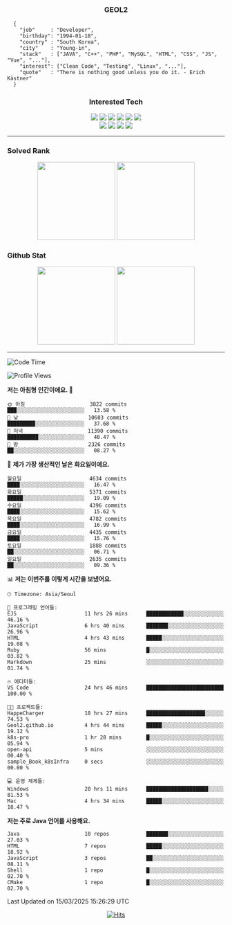 <div align="center">

  ### GEOL2
</div>

```
  {
    "job"     : "Developer",
    "birthday": "1994-01-18",
    "country" : "South Korea",
    "city"    : "Young-in",
    "stack"   : ["JAVA", "C++", "PHP", "MySQL", "HTML", "CSS", "JS", "Vue", "..."],
    "interest": ["Clean Code", "Testing", "Linux", "..."], 
    "quote"   : "There is nothing good unless you do it. - Erich Kästner"
  }
  ```
  
<div align="center">
  
  ### Interested Tech
  
  <img src="https://img.shields.io/badge/Laravel-F05340?style=flat-square&logo=Laravel&logoColor=white">
  <img src="https://img.shields.io/badge/SpringBoot-6DB33F?style=flat-square&logo=SpringBoot&logoColor=white">
  <img src="https://img.shields.io/badge/-NestJs-ea2845?style=flat-square&logo=nestjs&logoColor=white">
  <img src="https://img.shields.io/badge/Express-000000?style=flat-square&logo=Express&logoColor=white">
  <img src="https://img.shields.io/badge/Three.js-000000?style=flat-square&logo=Three.js&logoColor=white">
  <img src="https://img.shields.io/badge/OpenAI-%23412991?style=flat-square&logo=openai&logoColor=white">
  <br>
  <img src="https://img.shields.io/badge/Java-ED8B00?style=flat-square&logo=openjdk&logoColor=white">
  <img src="https://img.shields.io/badge/JavaScript-F7DF1E?style=flat-square&logo=JavaScript&logoColor=black">
  <img src="https://img.shields.io/badge/TypeScript-007acc?style=flat-square&logo=TypeScript&logoColor=black">
  <img src="https://img.shields.io/badge/MySQL-4479A1?style=flat-square&logo=mysql&logoColor=white"><br>

</div>

------------

  ### Solved Rank
  
  <div align="center">
    <img height="180em" src="https://mazassumnida.wtf/api/v2/generate_badge?boj=geol2">
    <img height="180em" src="https://leetcard.jacoblin.cool/Geol2?theme=light&font=Gugi&border=0&radius=20">
  </div>
  
  ### Github Stat 
  <div align="center">
    <img height="180em" src="https://github-readme-stats-git-masterrstaa-rickstaa.vercel.app/api?username=geol2&show_icons=true&theme=dark">
    <img height="180em" src="https://github-readme-stats-git-masterrstaa-rickstaa.vercel.app/api/top-langs/?username=geol2&show_icons=true&hide=css,scss,html&layout=compact&theme=dark&count_private=true&langs_count=8">
  </div>
  
------------
<!--START_SECTION:waka-->
![Code Time](http://img.shields.io/badge/Code%20Time-4%2C014%20hrs%2015%20mins-blue)

![Profile Views](http://img.shields.io/badge/Profile%20Views-6-blue)

**저는 아침형 인간이에요. 🐤** 

```text
🌞 아침                     3822 commits        ███░░░░░░░░░░░░░░░░░░░░░░   13.58 % 
🌆 낮　                     10603 commits       █████████░░░░░░░░░░░░░░░░   37.68 % 
🌃 저녁                     11390 commits       ██████████░░░░░░░░░░░░░░░   40.47 % 
🌙 밤　                     2326 commits        ██░░░░░░░░░░░░░░░░░░░░░░░   08.27 % 
```
📅 **제가 가장 생산적인 날은 화요일이에요.** 

```text
월요일                      4634 commits        ████░░░░░░░░░░░░░░░░░░░░░   16.47 % 
화요일                      5371 commits        █████░░░░░░░░░░░░░░░░░░░░   19.09 % 
수요일                      4396 commits        ████░░░░░░░░░░░░░░░░░░░░░   15.62 % 
목요일                      4782 commits        ████░░░░░░░░░░░░░░░░░░░░░   16.99 % 
금요일                      4435 commits        ████░░░░░░░░░░░░░░░░░░░░░   15.76 % 
토요일                      1888 commits        ██░░░░░░░░░░░░░░░░░░░░░░░   06.71 % 
일요일                      2635 commits        ██░░░░░░░░░░░░░░░░░░░░░░░   09.36 % 
```


📊 **저는 이번주를 이렇게 시간을 보냈어요.** 

```text
🕑︎ Timezone: Asia/Seoul

💬 프로그래밍 언어들: 
EJS                      11 hrs 26 mins      ████████████░░░░░░░░░░░░░   46.16 % 
JavaScript               6 hrs 40 mins       ███████░░░░░░░░░░░░░░░░░░   26.96 % 
HTML                     4 hrs 43 mins       █████░░░░░░░░░░░░░░░░░░░░   19.08 % 
Ruby                     56 mins             █░░░░░░░░░░░░░░░░░░░░░░░░   03.82 % 
Markdown                 25 mins             ░░░░░░░░░░░░░░░░░░░░░░░░░   01.74 % 

🔥 에디터들: 
VS Code                  24 hrs 46 mins      █████████████████████████   100.00 % 

🐱‍💻 프로젝트들: 
HappeCharger             18 hrs 27 mins      ███████████████████░░░░░░   74.53 % 
Geol2.github.io          4 hrs 44 mins       █████░░░░░░░░░░░░░░░░░░░░   19.12 % 
k8s-pro                  1 hr 28 mins        █░░░░░░░░░░░░░░░░░░░░░░░░   05.94 % 
open-api                 5 mins              ░░░░░░░░░░░░░░░░░░░░░░░░░   00.40 % 
sample_Book_k8sInfra     0 secs              ░░░░░░░░░░░░░░░░░░░░░░░░░   00.00 % 

💻 운영 체제들: 
Windows                  20 hrs 11 mins      ████████████████████░░░░░   81.53 % 
Mac                      4 hrs 34 mins       █████░░░░░░░░░░░░░░░░░░░░   18.47 % 
```

**저는 주로 Java 언어를 사용해요.** 

```text
Java                     10 repos            ███████░░░░░░░░░░░░░░░░░░   27.03 % 
HTML                     7 repos             █████░░░░░░░░░░░░░░░░░░░░   18.92 % 
JavaScript               3 repos             ██░░░░░░░░░░░░░░░░░░░░░░░   08.11 % 
Shell                    1 repo              █░░░░░░░░░░░░░░░░░░░░░░░░   02.70 % 
CMake                    1 repo              █░░░░░░░░░░░░░░░░░░░░░░░░   02.70 % 
```




 Last Updated on 15/03/2025 15:26:29 UTC
<!--END_SECTION:waka-->

<div align="center">
  
  [![Hits](https://hits.seeyoufarm.com/api/count/incr/badge.svg?url=https%3A%2F%2Fgithub.com%2Fgeol2&count_bg=%2379C83D&title_bg=%23555555&icon=myspace.svg&icon_color=%23E7E7E7&title=hits&edge_flat=false)](https://hits.seeyoufarm.com)
  
</div>

<!--
**Geol2/Geol2** is a ✨ _special_ ✨ repository because its `README.md` (this file) appears on your GitHub profile.

Here are some ideas to get you started:
- 🔭 I’m currently working on ...
- 🌱 I’m currently learning ...
- 👯 I’m looking to collaborate on ...
- 🤔 I’m looking for help with ...
- 💬 Ask me about ...
- 📫 How to reach me: ...
- 😄 Pronouns: ...
- ⚡ Fun fact: ...
-->
